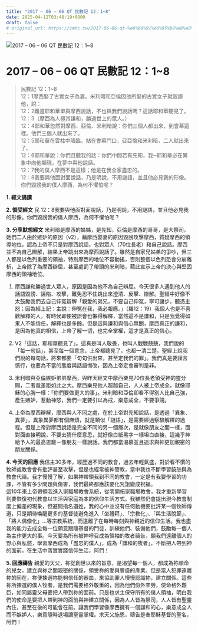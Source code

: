 ```yaml
---
title: "2017 – 06 – 06 QT 民數記 12：1~8"
date: 2025-04-12T03:48:19+0800
draft: false
# original_url: https://cmtc.tw/2017-06-06-qt-%e6%b0%91%e6%95%b8%e8%a8%98-12%ef%bc%9a18
---
```


![2017 – 06 – 06 QT 民數記 12：1\~8](/images/qt.jpg   "2017 – 06 – 06 QT 民數記 12：1\~8")

# 2017 – 06 – 06 QT 民數記 12：1\~8

> 民數記 12：1\~8  
> 12：1摩西娶了古實女子為妻。米利暗和亞倫因他所娶的古實女子就毀謗他，說：  
> 12：2難道耶和華單與摩西說話，不也與我們說話嗎？這話耶和華聽見了。  
> 12：3（摩西為人極其謙和，勝過世上的眾人。）  
> 12：4耶和華忽然對摩西、亞倫、米利暗說：你們三個人都出來，到會幕這裡。他們三個人就出來了。  
> 12：5耶和華在雲柱中降臨，站在會幕門口，召亞倫和米利暗，二人就出來了。  
> 12：6耶和華說：你們且聽我的話：你們中間若有先知，我─耶和華必在異象中向他顯現，在夢中與他說話。  
> 12：7我的僕人摩西不是這樣；他是在我全家盡忠的。  
> 12：8我要與他面對面說話，乃是明說，不用謎語，並且他必見我的形像。你們毀謗我的僕人摩西，為何不懼怕呢？

**1. 經文誦讀**

**2. 領受經文**
民 12：8我要與他面對面說話，乃是明說，不用謎語，並且他必見我的形像。你們毀謗我的僕人摩西，為何不懼怕呢？

**3. 分享默想經文**
米利暗是摩西的姊姊，是先知，亞倫是摩西的哥哥，是大祭司。她們二人由於嫉妒的原因（v2），藉摩西娶妻的原因毀謗攻擊摩西，質疑摩西的領導地位，認為上帝不只是對摩西說話，也對眾人（70位長老）和自己說話。摩西並不為自己辯解，結果上帝跳出來為摩西說話了。雖然是自家兄姊弟的爭吵，但三人都是以色列重要的領袖，特別摩西的地位不容動搖，否則整個以色列恐會分崩離析，上帝除了為摩西辯屈，甚至處罰了帶頭的米利暗，藉此宣示上帝的決心與堅固摩西的領袖地位。

1. 摩西謙和勝過世人眾人，原因是因為他不為自己辨屈。今天很多人遇到他人的話語毀謗、誣陷、攻擊，難免忍不住跳出來澄清、反擊、辯解。聖經中好像不太鼓勵我們去自己伸冤辯解「親愛的弟兄，不要自己伸冤，寧可讓步，聽憑主怒；因為經上記：主說：伸冤在我，我必報應。」（羅12：19）我個人也是不喜歡解釋的人，有時候即使被誤會也懶得解釋，當然這不是謙和，只是我覺得如果人不能信任，解釋也是多餘。但是這與謙和與信心無關，摩西真正的謙和，是因為他真的相信，上帝了解一切，也完全掌權，這才是真正的信心。

2. V2「這話，耶和華聽見了」。這真是叫人敬畏，也叫人戰戰兢兢，我們說的「每一句話」，甚至每一個意念，上帝都聽見了，也都一清二楚。聖經上說我們說的每句話，將來都要「句句供出來，甚至定我們的罪」。我們真是要謹言慎行，也要為不當的態度與話語悔改，因為上帝定會審判是非。

3. 米利暗與亞倫嫉妒弟弟摩西，與昨天經文中摩西樂見70位長老領受神的靈分賜，二者竟差距如此之大。摩西樂見他人超越自己，人人被上帝成全，就像耶穌的心胸一樣：「你們要做更大的事」。米利暗和亞倫卻看不得別人比自己強，產生嫉妒，惹動神怒，我們一定要引以為戒，樂意成全，不要爭競。

4. 上帝為摩西辯解，摩西與人不同之處，在於上帝對先知說話，是透過「異象、異夢」，異象異夢都有個麻煩，就是類似「謎語」，是需要經過察驗解釋的過程。但是上帝對摩西說話是完全不同的另一個層次，是就像朋友之間一樣，面對面直接明說，不要去猜什麼意思，就好像白紙黑字一樣坦白直接，這幾乎神給予人的最高恩竉－像朋友一樣說話。我們都當渴慕並且追求與神更加親密的朋友關係。

**4. 今天的回應**
我信主30多年，經歷過不同的教會，過去年輕氣盛，對於看不慣的牧師或教會會有批評甚至攻擊，但是也經常被神管教，當中我也不斷學習饒恕與為教會代禱。我才慢慢了解，如果神帶領我到不同的教會，一定是有我要學習的功課，不管有多少問題與傷害，我們最終都應該要化咒詛變成祝福。  
這10年來上帝帶領我進入家職場教會系統，從零開拓家職場教會，我才重新學習到要恢復初代教會以生活與家庭為本的信仰生活方式。我雖然仍會提出現今教會制度上偏差的現象，但避開指名道姓，我的心中並沒有任何動機要批評某一個牧師傳道，只是期待喚醒更多的基督徒避免進入「坐禮拜」、「宗教化」、「與生活脫節」、「將人偶像化」…等宗教系統，而遠離了在每時每刻與神親近的信仰生活。我也盡我的能力去成全每一位願意跟隨基督的門徒，訓練他們、裝備他們，鼓勵每一個人為主作更大的事。今天要為所有被神呼召成為領袖的牧者禱告，願我們遠離個人的野心與私慾，學習摩西成為「盡忠的僕人」，成為「謙和的牧者」，不斷把人帶到神的面前，在生活中落實實踐信仰生活，阿們！

**5. 回應禱告**
親愛的天父，祢從創世以來的旨意，是渴望每一個人，都成為祢順命的兒女，建立與祢之間親密的關係，領受祢的愛與豐盛的產業。但是當人犯罪遠離祢的同在，祢便揀選祢能夠信任的器皿，來協助罪人慢慢認識祢，建立關係。這些祢所揀選的僕人牧者，是我們需要格外敬重的，因為他們份外辛勞，使命格外艱巨，如同屬靈父母要把人帶到祢的面前。只是也求主保守所有的僕人領袖，明白我們的使命是要把人帶到神的面前與神建立關係，因為人人皆為祭司，人人皆有聖靈內住，甚至在後的可能會在前。讓我們學習像摩西擁有一個謙和的心，樂意成全人而不嫉妒人，樂意隨時退場讓聖靈掌權。求天父施恩，禱告是奉耶穌基督的聖名，阿們！
